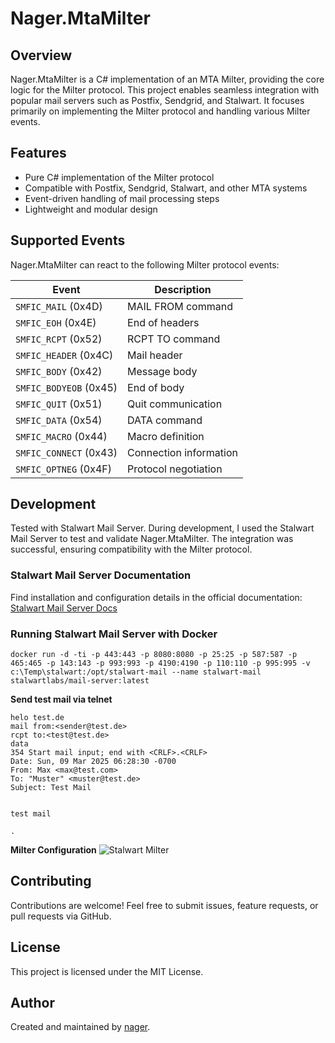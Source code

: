# Nager.MtaMilter

## Overview
Nager.MtaMilter is a C# implementation of an MTA Milter, providing the core logic for the Milter protocol. This project enables seamless integration with popular mail servers such as Postfix, Sendgrid, and Stalwart. It focuses primarily on implementing the Milter protocol and handling various Milter events.

## Features
- Pure C# implementation of the Milter protocol
- Compatible with Postfix, Sendgrid, Stalwart, and other MTA systems
- Event-driven handling of mail processing steps
- Lightweight and modular design

## Supported Events
Nager.MtaMilter can react to the following Milter protocol events:

| Event | Description |
|--------|-------------|
| `SMFIC_MAIL` (0x4D) | MAIL FROM command |
| `SMFIC_EOH` (0x4E) | End of headers |
| `SMFIC_RCPT` (0x52) | RCPT TO command |
| `SMFIC_HEADER` (0x4C) | Mail header |
| `SMFIC_BODY` (0x42) | Message body |
| `SMFIC_BODYEOB` (0x45) | End of body |
| `SMFIC_QUIT` (0x51) | Quit communication |
| `SMFIC_DATA` (0x54) | DATA command |
| `SMFIC_MACRO` (0x44) | Macro definition |
| `SMFIC_CONNECT` (0x43) | Connection information |
| `SMFIC_OPTNEG` (0x4F) | Protocol negotiation |




## Development
Tested with Stalwart Mail Server. During development, I used the Stalwart Mail Server to test and validate Nager.MtaMilter. The integration was successful, ensuring compatibility with the Milter protocol.

### Stalwart Mail Server Documentation

Find installation and configuration details in the official documentation: [Stalwart Mail Server Docs](https://stalw.art/docs/install/docker/)

### Running Stalwart Mail Server with Docker

```
docker run -d -ti -p 443:443 -p 8080:8080 -p 25:25 -p 587:587 -p 465:465 -p 143:143 -p 993:993 -p 4190:4190 -p 110:110 -p 995:995 -v c:\Temp\stalwart:/opt/stalwart-mail --name stalwart-mail stalwartlabs/mail-server:latest
```

**Send test mail via telnet**
```
helo test.de
mail from:<sender@test.de>
rcpt to:<test@test.de>
data
354 Start mail input; end with <CRLF>.<CRLF>
Date: Sun, 09 Mar 2025 06:28:30 -0700
From: Max <max@test.com>
To: "Muster" <muster@test.de>
Subject: Test Mail


test mail

.
```

**Milter Configuration**
![Stalwart Milter](https://github.com/user-attachments/assets/e996dfcd-2e11-4758-945f-cc693d9864f7)



## Contributing
Contributions are welcome! Feel free to submit issues, feature requests, or pull requests via GitHub.

## License
This project is licensed under the MIT License.

## Author
Created and maintained by [nager](https://github.com/nager).

